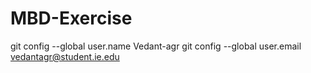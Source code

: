 # MBD-Exercise
git config --global user.name Vedant-agr
git config --global user.email vedantagr@student.ie.edu
